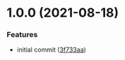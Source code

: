 # 1.0.0 (2021-08-18)


### Features

* initial commit ([3f733aa](https://github.com/Basis-Theory/basistheory-sample-app-dotnet/commit/3f733aa8f6985e3a6b1186411d353b2b71e5583e))
